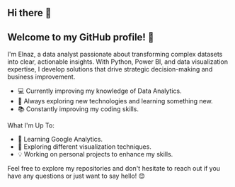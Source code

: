 ## Hi there 👋

## Welcome to my GitHub profile! 🌸

I'm Elnaz, a data analyst passionate about transforming complex datasets into clear, actionable insights. With Python, Power BI, and data visualization expertise, I develop solutions that drive strategic decision-making and business improvement.

- 💻 Currently improving my knowledge of Data Analytics.
- 🌟 Always exploring new technologies and learning something new.
- 📚 Constantly improving my coding skills.

What I'm Up To:

- 🌱 Learning Google Analytics.
- 🔭 Exploring different visualization techniques.
- 💡 Working on personal projects to enhance my skills.

Feel free to explore my repositories and don't hesitate to reach out if you have any questions or just want to say hello! 😊
